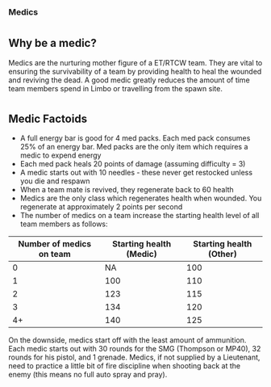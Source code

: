 ### Medics

#
## Why be a medic?

Medics are the nurturing mother figure of a ET/RTCW team. They are vital to ensuring the survivability of a team by providing health to heal the wounded and reviving the dead. A good medic greatly reduces the amount of time team members spend in Limbo or travelling from the spawn site.

#
## Medic Factoids

- A full energy bar is good for 4 med packs. Each med pack consumes 25% of an energy bar. Med packs are the only item which requires a medic to expend energy
- Each med pack heals 20 points of damage (assuming difficulty = 3)
- A medic starts out with 10 needles - these never get restocked unless you die and respawn
- When a team mate is revived, they regenerate back to 60 health
- Medics are the only class which regenerates health when wounded. You regenerate at approximately 2 points per second
- The number of medics on a team increase the starting health level of all team members as follows:

| Number of medics on team | Starting health (Medic) | Starting health (Other) |
|--------------------------|-------------------------|-------------------------|
| 0                        | NA                      | 100                     |
| 1                        | 100                     | 110                     |
| 2                        | 123                     | 115                     |
| 3                        | 134                     | 120                     |
| 4+                       | 140                     | 125                     |



On the downside, medics start off with the least amount of ammunition. Each medic starts out with 30 rounds for the SMG (Thompson or MP40), 32 rounds for his pistol, and 1 grenade. Medics, if not supplied by a Lieutenant, need to practice a little bit of fire discipline when shooting back at the enemy (this means no full auto spray and pray).